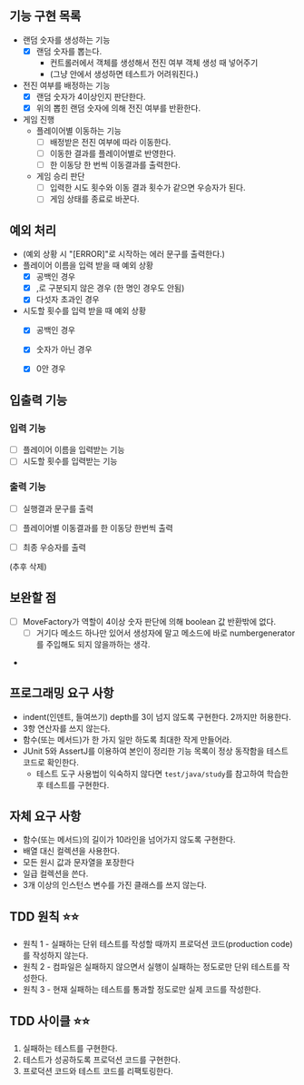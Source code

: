 ## 기능 구현 목록
- 랜덤 숫자를 생성하는 기능
  - [x] 랜덤 숫자를 뽑는다. 
    - 컨트롤러에서 객체를 생성해서 전진 여부 객체 생성 때 넣어주기
    - (그냥 안에서 생성하면 테스트가 어려워진다.)
- 전진 여부를 배정하는 기능
  - [x] 랜덤 숫자가 4이상인지 판단한다.
  - [x] 위의 뽑힌 랜덤 숫자에 의해 전진 여부를 반환한다.

- 게임 진행
  - 플레이어별 이동하는 기능 
    - [ ] 배정받은 전진 여부에 따라 이동한다.
    - [ ] 이동한 결과를 플레이어별로 반영한다.
    - [ ] 한 이동당 한 번씩 이동결과를 출력한다.
  - 게임 승리 판단
    - [ ] 입력한 시도 횟수와 이동 결과 횟수가 같으면 우승자가 된다.
    - [ ] 게임 상태를 종료로 바꾼다.

## 예외 처리
- (예외 상황 시 "[ERROR]"로 시작하는 에러 문구를 출력한다.)
- 플레이어 이름을 입력 받을 때 예외 상황
    - [x] 공백인 경우
    - [x] ,로 구분되지 않은 경우 (한 명인 경우도 안됨)
    - [x] 다섯자 초과인 경우
- 시도할 횟수를 입력 받을 때 예외 상황
    - [x] 공백인 경우
    - [x] 숫자가 아닌 경우
    - [x] 0안 경우



## 입출력 기능
### 입력 기능
- [ ] 플레이어 이름을 입력받는 기능
- [ ] 시도할 횟수를 입력받는 기능

### 출력 기능
- [ ] 실행결과 문구를 출력
- [ ] 플레이어별 이동결과를 한 이동당 한번씩 출력
- [ ] 최종 우승자를 출력



(추후 삭제)
## 보완할 점
- [ ] MoveFactory가 역할이 4이상 숫자 판단에 의해 boolean 값 반환밖에 없다. 
  - [ ] 거기다 메소드 하나만 있어서 생성자에 말고 메소드에 바로 numbergenerator를 주입해도 되지 않을까하는 생각.
- 


## 프로그래밍 요구 사항
- indent(인덴트, 들여쓰기) depth를 3이 넘지 않도록 구현한다. 2까지만 허용한다.
- 3항 연산자를 쓰지 않는다.
- 함수(또는 메서드)가 한 가지 일만 하도록 최대한 작게 만들어라.
- JUnit 5와 AssertJ를 이용하여 본인이 정리한 기능 목록이 정상 동작함을 테스트 코드로 확인한다.
    - 테스트 도구 사용법이 익숙하지 않다면 `test/java/study`를 참고하여 학습한 후 테스트를 구현한다.


## 자체 요구 사항
- 함수(또는 메서드)의 길이가 10라인을 넘어가지 않도록 구현한다.
- 배열 대신 컬렉션을 사용한다.
- 모든 원시 값과 문자열을 포장한다
- 일급 컬렉션을 쓴다.
- 3개 이상의 인스턴스 변수를 가진 클래스를 쓰지 않는다.

## TDD 원칙 ⭐️⭐️
- 원칙 1 - 실패하는 단위 테스트를 작성할 때까지 프로덕션 코드(production code)를 작성하지 않는다.
- 원칙 2 - 컴파일은 실패하지 않으면서 실행이 실패하는 정도로만 단위 테스트를 작성한다.
- 원칙 3 - 현재 실패하는 테스트를 통과할 정도로만 실제 코드를 작성한다.
## TDD 사이클 ⭐️⭐️
1. 실패하는 테스트를 구현한다.
2. 테스트가 성공하도록 프로덕션 코드를 구현한다.
3. 프로덕션 코드와 테스트 코드를 리팩토링한다.

